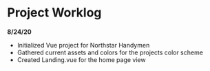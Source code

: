 # Project Worklog

**8/24/20**

- Initialized Vue project for Northstar Handymen
- Gathered current assets and colors for the projects color scheme
- Created Landing.vue for the home page view

